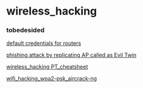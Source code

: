 
# wireless_hacking

### tobedesided
[default credentials for routers](https://gist.github.com/austinsonger/d70bbc36b88da097f1ce58c9add0c923)

[phishing attack by replicating AP called as Evil Twin](https://www.hackers-arise.com/post/2018/06/20/Wireless-Hacking-How-to-Hack-a-Wi-Fi-AP-without-Cracking-Passwords)

[wireless_hacking PT_cheatsheet](https://github.com/ivan-sincek/wifi-penetration-testing-cheat-sheet)

[wifi_hacking_wpa2-psk_aircrack-ng](https://www.hackers-arise.com/post/2017/06/27/Wireless-Hacking-Cracking-the-WPA2-PSK-with-aircrack-ng)
